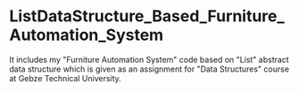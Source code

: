 # ListDataStructure_Based_Furniture_Automation_System
It includes my "Furniture Automation System" code based on "List" abstract data structure which is given as an assignment for "Data Structures" course at Gebze Technical University.
